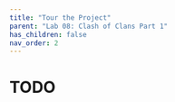 ```yaml
---
title: "Tour the Project"
parent: "Lab 08: Clash of Clans Part 1"
has_children: false
nav_order: 2
---
```


# TODO